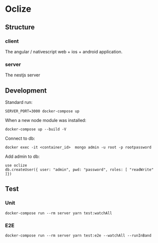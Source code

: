 # Oclize

## Structure
### client
The angular / nativescript web + ios + android application.

### server
The nestjs server

## Development
Standard run:
```
SERVER_PORT=3000 docker-compose up
```

When a new node module was installed:
```
docker-compose up --build -V
```


Connect to db:
```
docker exec -it <container_id>  mongo admin -u root -p rootpassword
```

Add admin to db:
```
use oclize
db.createUser({ user: "admin", pwd: "password", roles: [ "readWrite" ]})
```

## Test
### Unit
```
docker-compose run --rm server yarn test:watchAll
```

### E2E
```
docker-compose run --rm server yarn test:e2e --watchAll --runInBand
```
